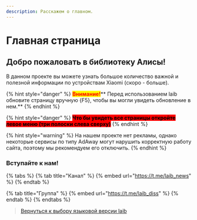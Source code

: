 ```yaml
---
description: Расскажем о главном.
---
```


# Главная страница

## Добро пожаловать в библиотеку Алисы!

В данном проекте вы можете узнать большое количество важной и полезной информации по устройствам Xiaomi (скоро - больше).

{% hint style="danger" %}
<mark style="color:red;">**Внимание!**</mark>** Перед использованием laib обновите страницу вручную {F5}, чтобы вы могли увидеть обновление в нем.**
{% endhint %}

{% hint style="danger" %}
<mark style="background-color:red;">**Что бы увидеть все страницы откройте левое меню (три полоски слева сверху)**</mark>
{% endhint %}

{% hint style="warning" %}
На нашем проекте нет рекламы, однако некоторые сервисы по типу AdAway могут нарушить корректную работу сайта, поэтому мы рекомендуем его отключить.
{% endhint %}



### Вступайте к нам!

{% tabs %}
{% tab title="Канал" %}
{% embed url="https://t.me/laib_news" %}
{% endtab %}

{% tab title="Группа" %}
{% embed url="https://t.me/laib_diss" %}
{% endtab %}
{% endtabs %}





> [Вернуться к выбору языковой версии laib](https://laib.gitbook.io/laib/)
